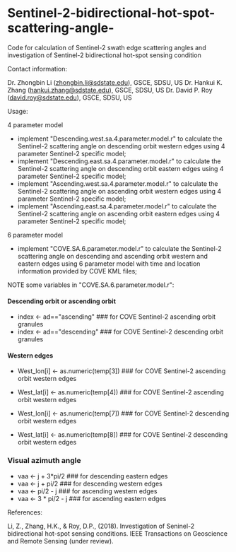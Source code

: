 # Sentinel-2-bidirectional-hot-spot-scattering-angle-
Code for calculation of Sentinel-2 swath edge scattering angles and investigation of Sentinel-2 bidirectional hot-spot sensing condition 

Contact information:

Dr. Zhongbin Li (zhongbin.li@sdstate.edu), GSCE, SDSU, US
Dr. Hankui K. Zhang (hankui.zhang@sdstate.edu), GSCE, SDSU, US
Dr. David P. Roy (david.roy@sdstate.edu), GSCE, SDSU, US

Usage:

4 parameter model 

- implement "Descending.west.sa.4.parameter.model.r" to calculate the Sentinel-2 scattering angle on descending orbit western edges using 4 parameter Sentinel-2 specific model; 
- implement "Descending.east.sa.4.parameter.model.r" to calculate the Sentinel-2 scattering angle on descending orbit eastern edges using 4 parameter Sentinel-2 specific model;
- implement "Ascending.west.sa.4.parameter.model.r" to calculate the Sentinel-2 scattering angle on ascending orbit western edges using 4 parameter Sentinel-2 specific model;
- implement "Ascending.east.sa.4.parameter.model.r" to calculate the Sentinel-2 scattering angle on ascending orbit eastern edges using 4 parameter Sentinel-2 specific model;

6 parameter model 

- implement "COVE.SA.6.parameter.model.r" to calculate the Sentinel-2 scattering angle on descending and ascending orbit western and eastern edges using 6 parameter model with time and location information provided by COVE KML files;

NOTE some variables in "COVE.SA.6.parameter.model.r": 

#### Descending orbit or ascending orbit 
- index <- ad=="ascending" ### for COVE Sentinel-2 ascending orbit granules 
- index <- ad=="descending"  ### for COVE Sentinel-2 descending orbit granules 

#### Western edges 
- West_lon[i] <- as.numeric(temp[3]) ### for COVE Sentinel-2  ascending orbit western edges    
- West_lat[i] <- as.numeric(temp[4]) ### for COVE Sentinel-2  ascending orbit western edges 

- West_lon[i] <- as.numeric(temp[7]) ### for COVE Sentinel-2  descending orbit western edges 
- West_lat[i] <- as.numeric(temp[8]) ### for COVE Sentinel-2  descending orbit western edges 

### Visual azimuth angle 
- vaa <- j + 3*pi/2   ### for descending eastern edges 
- vaa <- j + pi/2     ### for descending western edges
- vaa <- pi/2 - j     ### for ascending western edges  
- vaa <- 3 * pi/2 - j ### for ascending eastern edges   

References:

Li, Z., Zhang, H.K., & Roy, D.P., (2018). Investigation of Seninel-2 bidirectional hot-spot sensing conditions. 
IEEE Transactions on Geoscience and Remote Sensing (under review).  

